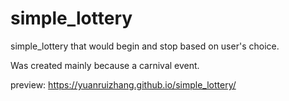 # simple_lottery
simple_lottery that would begin and stop based on user's choice.

Was created mainly because a carnival event.

preview: https://yuanruizhang.github.io/simple_lottery/
